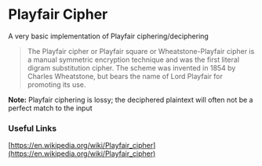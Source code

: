 # Playfair Cipher

A very basic implementation of Playfair ciphering/deciphering

> The Playfair cipher or Playfair square or Wheatstone-Playfair cipher is a manual symmetric encryption technique and was the first literal digram substitution cipher. The scheme was invented in 1854 by Charles Wheatstone, but bears the name of Lord Playfair for promoting its use.

**Note:** Playfair ciphering is lossy; the deciphered plaintext will often not be a perfect match to the input

### Useful Links

[https://en.wikipedia.org/wiki/Playfair_cipher](https://en.wikipedia.org/wiki/Playfair_cipher)

